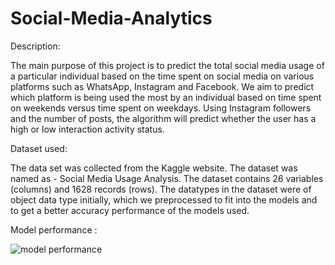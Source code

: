 # Social-Media-Analytics

Description:

The main purpose of this project is to predict the total social media usage of a particular
individual based on the time spent on social media on various platforms such as WhatsApp,
Instagram and Facebook. We aim to predict which platform is being used the most by an
individual based on time spent on weekends versus time spent on weekdays. Using Instagram
followers and the number of posts, the algorithm will predict whether the user has a high or low
interaction activity status.

Dataset used:

The data set was collected from the Kaggle website. The dataset was named as - Social Media
Usage Analysis. The dataset contains 26 variables (columns) and 1628 records (rows). The
datatypes in the dataset were of object data type initially, which we preprocessed to fit into the
models and to get a better accuracy performance of the models used.

Model performance :

![model performance](https://user-images.githubusercontent.com/65590350/193634693-c3da5d26-5662-4750-aee4-ca5d82d178b0.jpg)
